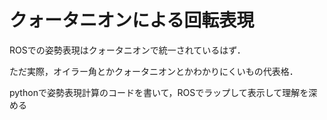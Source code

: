 # クォータニオンによる回転表現
ROSでの姿勢表現はクォータニオンで統一されているはず．

ただ実際，オイラー角とかクォータニオンとかわかりにくいもの代表格．

pythonで姿勢表現計算のコードを書いて，ROSでラップして表示して理解を深める
